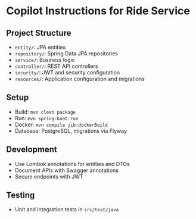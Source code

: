 # Copilot Instructions for Ride Service

## Project Structure
- `entity/`: JPA entities
- `repository/`: Spring Data JPA repositories
- `service/`: Business logic
- `controller/`: REST API controllers
- `security/`: JWT and security configuration
- `resources/`: Application configuration and migrations

## Setup
- Build: `mvn clean package`
- Run: `mvn spring-boot:run`
- Docker: `mvn compile jib:dockerBuild`
- Database: PostgreSQL, migrations via Flyway

## Development
- Use Lombok annotations for entities and DTOs
- Document APIs with Swagger annotations
- Secure endpoints with JWT

## Testing
- Unit and integration tests in `src/test/java`
